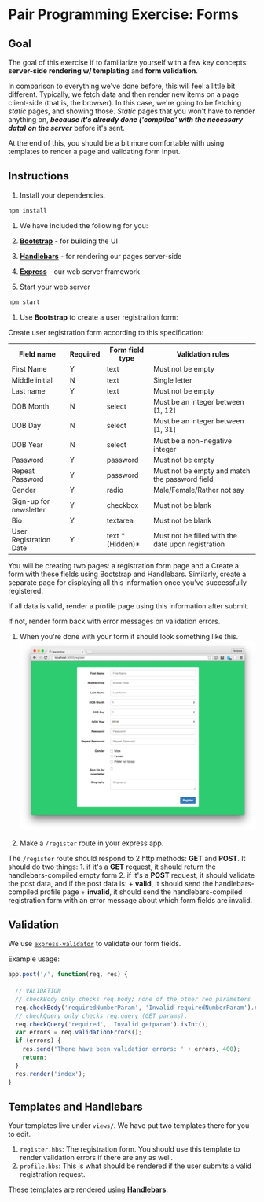 # Pair Programming Exercise: Forms

## Goal

The goal of this exercise if to familiarize yourself with a few key concepts: **server-side rendering w/ templating** and **form validation**.

In comparison to everything we've done before, this will feel a little bit 
different. Typically, we fetch data and then render new items on a page 
client-side (that is, the browser). In this case, we're going to be fetching 
*static* pages, and showing those. *Static* pages that you won't have to render 
anything on, ***because it's already done ('compiled' with the necessary data) 
on the server*** before it's sent.

At the end of this, you should be a bit more comfortable with using templates to 
render a page and validating form input.

## Instructions

1. Install your dependencies.

  ```bash
  npm install
  ```

1. We have included the following for you:
  1. [**Bootstrap**](https://www.npmjs.com/package/bootstrap) - for building the UI
  1. [**Handlebars**](https://www.npmjs.com/package/handlebars) - for rendering our pages server-side
  1. [**Express**](https://www.npmjs.com/package/express) - our web server framework

1. Start your web server

  ```bash
  npm start
  ```

1. Use **Bootstrap** to create a user registration form:

  Create user registration form according to this specification:

  <table>
    <tr>
      <th> Field name </th>
      <th> Required </th>
      <th> Form field type </th>
      <th> Validation rules </th>
    <tr>
    <tr>
      <td> First Name </td>
      <td> Y </td>
      <td> text </td>
      <td> Must not be empty </td>
    </tr>
    <tr>
      <td> Middle initial </td>
      <td> N </td>
      <td> text </td>
      <td> Single letter </td>
    </tr>
    <tr>
      <td> Last name </td>
      <td> Y </td>
      <td> text </td>
      <td> Must not be empty </td>
    </tr>
    <tr>
      <td> DOB Month </td>
      <td> N </td>
      <td> select </td>
      <td> Must be an integer between [1, 12] </td>
    </tr>
    <tr>
      <td> DOB Day </td>
      <td> N </td>
      <td> select </td>
      <td> Must be an integer between [1, 31] </td>
    </tr>
    <tr>
      <td> DOB Year </td>
      <td> N </td>
      <td> select </td>
      <td> Must be a non-negative integer </td>
    </tr>
    <tr>
      <td> Password </td>
      <td> Y </td>
      <td> password </td>
      <td> Must not be empty </td>
    </tr>
    <tr>
      <td> Repeat Password </td>
      <td> Y </td>
      <td> password </td>
      <td> Must not be empty and match the password field </td>
    </tr>
    <tr>
      <td> Gender </td>
      <td> Y </td>
      <td> radio </td>
      <td> Male/Female/Rather not say </td>
    </tr>
    <tr>
      <td> Sign-up for newsletter </td>
      <td> Y </td>
      <td> checkbox </td>
      <td> Must not be blank </td>
    </tr>
    <tr>
      <td> Bio </td>
      <td> Y </td>
      <td> textarea </td>
      <td> Must not be blank </td>
    </tr>
    <tr>
      <td> User Registration Date </td>
      <td> Y </td>
      <td> text *(Hidden)* </td>
      <td> Must not be filled with the date upon registration </td>
    </tr>
  <table>

  You will be creating two pages: a registration form page and a
  Create a form with these fields using Bootstrap and Handlebars. Similarly, create a separate page for displaying all this information once you've successfully registered.

  If all data is valid, render a profile page using this information after submit.

  If not, render form back with error messages on validation errors.
1. When you're done with your form it should look something like this.
  ![](img/form.png)

1. Make a `/register` route in your express app.

  The `/register` route should respond to 2 http methods: **GET** and **POST**. 
  It should do two things:
    1. if it's a **GET** request, it should return the handlebars-compiled empty form
    2. if it's a **POST** request, it should validate the post data, and if the post data is:
      + **valid**, it should send the handlebars-compiled profile page
      + **invalid**, it should send the handlebars-compiled registration form 
      with an error message about which form fields are invalid.

## Validation

We use [`express-validator`](https://github.com/ctavan/express-validator) to validate our form fields.

Example usage:

```javascript
app.post('/', function(req, res) {

  // VALIDATION
  // checkBody only checks req.body; none of the other req parameters
  req.checkBody('requiredNumberParam', 'Invalid requiredNumberParam').notEmpty().isInt();
  // checkQuery only checks req.query (GET params).
  req.checkQuery('required', 'Invalid getparam').isInt();
  var errors = req.validationErrors();
  if (errors) {
    res.send('There have been validation errors: ' + errors, 400);
    return;
  }
  res.render('index');
}
```

## Templates and Handlebars

Your templates live under `views/`. We have put two templates there for you to edit.

1. `register.hbs`: The registration form. You should use this template to render validation errors if there are any as well.
1. `profile.hbs`: This is what should be rendered if the user submits a valid registration request.

These templates are rendered using [**Handlebars**](http://handlebarsjs.com).
